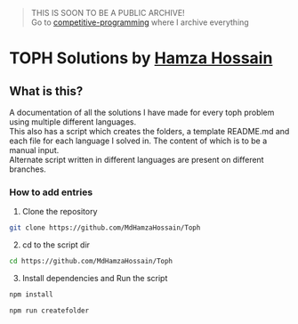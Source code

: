 > THIS IS SOON TO BE A PUBLIC ARCHIVE! 
\
Go to [competitive-programming](https://github.com/MdHamzaHossain/competitive-programming) where I archive everything
# TOPH Solutions by [Hamza Hossain](https://toph.co/u/hamzahossain)
## What is this?
A documentation of all the solutions I have made for every toph problem using multiple different languages.\
This also has a script which creates the folders, a template README.md and each file for each language I solved in. The content of which is to be a manual input.\
Alternate script written in different languages are present on different branches.   
### How to add entries
1. Clone the repository 
```bash
git clone https://github.com/MdHamzaHossain/Toph
```
2. cd to the script dir
```sh
cd https://github.com/MdHamzaHossain/Toph
```
3. Install dependencies and Run the script
```sh
npm install
```
```sh
npm run createfolder
```
